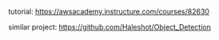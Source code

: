 tutorial: https://awsacademy.instructure.com/courses/82630

similar project: https://github.com/Haleshot/Object_Detection
